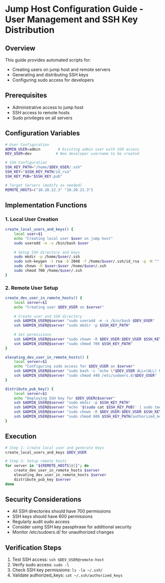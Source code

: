 # Jump Host Configuration Guide - User Management and SSH Key Distribution

## Overview
This guide provides automated scripts for:
- Creating users on jump host and remote servers
- Generating and distributing SSH keys
- Configuring sudo access for developers

## Prerequisites
- Administrative access to jump host
- SSH access to remote hosts
- Sudo privileges on all servers

## Configuration Variables
```bash
# User Configuration
ADMIN_USER=admin        # Existing admin user with SSH access
DEV_USER=dev           # New developer username to be created

# SSH Configuration
SSH_KEY_PATH="/home/$DEV_USER/.ssh"
SSH_KEY="$SSH_KEY_PATH/id_rsa"
SSH_KEY_PUB="$SSH_KEY.pub"

# Target Servers (modify as needed)
REMOTE_HOSTS=("10.20.22.3" "10.20.21.3")
```

## Implementation Functions

### 1. Local User Creation
```bash
create_local_users_and_keys() {
    local user=$1
    echo "Creating local user $user on jump host"
    sudo useradd -m -s /bin/bash $user
    
    # Setup SSH directory and keys
    sudo mkdir -p /home/$user/.ssh
    sudo ssh-keygen -t rsa -b 2048 -f /home/$user/.ssh/id_rsa -q -N ""
    sudo chown -R $user:$user /home/$user/.ssh
    sudo chmod 700 /home/$user/.ssh
}
```

### 2. Remote User Setup
```bash
create_dev_user_in_remote_hosts() {
    local server=$1
    echo "Creating user $DEV_USER on $server"
    
    # Create user and SSH directory
    ssh $ADMIN_USER@$server "sudo useradd -m -s /bin/bash $DEV_USER"
    ssh $ADMIN_USER@$server "sudo mkdir -p $SSH_KEY_PATH"
    
    # Set permissions
    ssh $ADMIN_USER@$server "sudo chown -R $DEV_USER:$DEV_USER $SSH_KEY_PATH"
    ssh $ADMIN_USER@$server "sudo chmod 700 $SSH_KEY_PATH"
}

elevating_dev_user_in_remote_hosts() {
    local server=$1
    echo "Configuring sudo access for $DEV_USER on $server"
    ssh $ADMIN_USER@$server "sudo bash -c 'echo \"$DEV_USER ALL=(ALL) NOPASSWD: ALL\" > /etc/sudoers.d/$DEV_USER'"
    ssh $ADMIN_USER@$server "sudo chmod 440 /etc/sudoers.d/$DEV_USER"
}

distribute_pub_key() {
    local server=$1
    echo "Deploying SSH key for $DEV_USER@$server"
    ssh $ADMIN_USER@$server "sudo mkdir -p $SSH_KEY_PATH"
    ssh $ADMIN_USER@$server "echo '$(sudo cat $SSH_KEY_PUB)' | sudo tee $SSH_KEY_PATH/authorized_keys > /dev/null"
    ssh $ADMIN_USER@$server "sudo chown -R $DEV_USER:$DEV_USER $SSH_KEY_PATH"
    ssh $ADMIN_USER@$server "sudo chmod 600 $SSH_KEY_PATH/authorized_keys"
}
```

## Execution
```bash
# Step 1: Create local user and generate keys
create_local_users_and_keys $DEV_USER

# Step 2: Setup remote hosts
for server in "${REMOTE_HOSTS[@]}"; do
    create_dev_user_in_remote_hosts $server
    elevating_dev_user_in_remote_hosts $server
    distribute_pub_key $server
done
```

## Security Considerations
- All SSH directories should have 700 permissions
- SSH keys should have 600 permissions
- Regularly audit sudo access
- Consider using SSH key passphrase for additional security
- Monitor /etc/sudoers.d/ for unauthorized changes

## Verification Steps
1. Test SSH access: `ssh $DEV_USER@remote-host`
2. Verify sudo access: `sudo -l`
3. Check SSH key permissions: `ls -la ~/.ssh/`
4. Validate authorized_keys: `cat ~/.ssh/authorized_keys`
